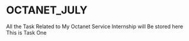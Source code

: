 # OCTANET_JULY
All the Task Related to My Octanet Service Internship will Be stored here 
This is Task One 
